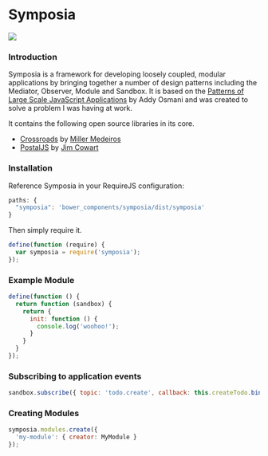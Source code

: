 Symposia 
========

<img src="https://travis-ci.org/posbo/symposia.png?branch=master">


### Introduction

Symposia is a framework for developing loosely coupled, modular applications by bringing together a number of design patterns including the Mediator, Observer, Module and Sandbox. It is based on the [Patterns of Large Scale JavaScript Applications](http://addyosmani.com/largescalejavascript/) by Addy Osmani and was created to solve a problem I was having at work.

It contains the following open source libraries in its core.

- [Crossroads](http://millermedeiros.github.io/crossroads.js/) by [Miller Medeiros](https://github.com/millermedeiros)
- [PostalJS](https://github.com/postaljs/postal.js) by [Jim Cowart](https://github.com/ifandelse)

### Installation

Reference Symposia in your RequireJS configuration:

```javascript
paths: {
  "symposia": 'bower_components/symposia/dist/symposia'
}
```

Then simply require it.

```javascript
define(function (require) {
  var symposia = require('symposia');
});
```

### Example Module

```javascript
define(function () {
  return function (sandbox) {
    return {
      init: function () {
        console.log('woohoo!');
      }
    }
  }
});
```

### Subscribing to application events

```javascript
sandbox.subscribe({ topic: 'todo.create', callback: this.createTodo.bind(this) });
```

### Creating Modules

```javascript
symposia.modules.create({
  'my-module': { creator: MyModule }
});
```
